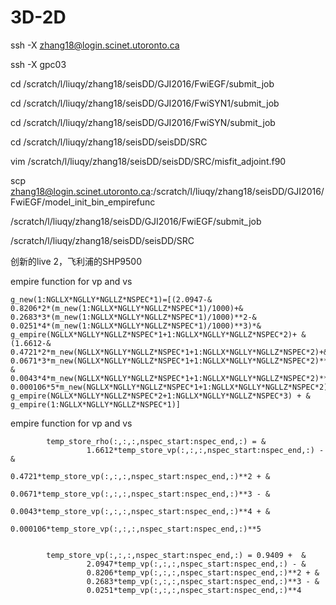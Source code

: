 # 3D-2D


 ssh -X zhang18@login.scinet.utoronto.ca
 
 ssh -X  gpc03
 
 cd /scratch/l/liuqy/zhang18/seisDD/GJI2016/FwiEGF/submit_job
 
 cd /scratch/l/liuqy/zhang18/seisDD/GJI2016/FwiSYN1/submit_job 
 
  
 cd /scratch/l/liuqy/zhang18/seisDD/GJI2016/FwiSYN/submit_job 
 
 cd /scratch/l/liuqy/zhang18/seisDD/seisDD/SRC
 
 vim /scratch/l/liuqy/zhang18/seisDD/seisDD/SRC/misfit_adjoint.f90

scp   zhang18@login.scinet.utoronto.ca:/scratch/l/liuqy/zhang18/seisDD/GJI2016/FwiEGF/model_init_bin_empirefunc



/scratch/l/liuqy/zhang18/seisDD/GJI2016/FwiEGF/submit_job

/scratch/l/liuqy/zhang18/seisDD/seisDD/SRC


创新的live 2，飞利浦的SHP9500



empire function for vp and vs

    g_new(1:NGLLX*NGLLY*NGLLZ*NSPEC*1)=[(2.0947-&
    0.8206*2*(m_new(1:NGLLX*NGLLY*NGLLZ*NSPEC*1)/1000)+&
    0.2683*3*(m_new(1:NGLLX*NGLLY*NGLLZ*NSPEC*1)/1000)**2-&
    0.0251*4*(m_new(1:NGLLX*NGLLY*NGLLZ*NSPEC*1)/1000)**3)*&
    g_empire(NGLLX*NGLLY*NGLLZ*NSPEC*1+1:NGLLX*NGLLY*NGLLZ*NSPEC*2)+ &
    (1.6612-&
    0.4721*2*m_new(NGLLX*NGLLY*NGLLZ*NSPEC*1+1:NGLLX*NGLLY*NGLLZ*NSPEC*2)+&
    0.0671*3*m_new(NGLLX*NGLLY*NGLLZ*NSPEC*1+1:NGLLX*NGLLY*NGLLZ*NSPEC*2)**2-&
    0.0043*4*m_new(NGLLX*NGLLY*NGLLZ*NSPEC*1+1:NGLLX*NGLLY*NGLLZ*NSPEC*2)**3+&
    0.000106*5*m_new(NGLLX*NGLLY*NGLLZ*NSPEC*1+1:NGLLX*NGLLY*NGLLZ*NSPEC*2)**4)*&
    g_empire(NGLLX*NGLLY*NGLLZ*NSPEC*2+1:NGLLX*NGLLY*NGLLZ*NSPEC*3) + &
    g_empire(1:NGLLX*NGLLY*NGLLZ*NSPEC*1)]
    
empire function for vp and vs

            temp_store_rho(:,:,:,nspec_start:nspec_end,:) = &
                     1.6612*temp_store_vp(:,:,:,nspec_start:nspec_end,:) - &               
                     0.4721*temp_store_vp(:,:,:,nspec_start:nspec_end,:)**2 + &
                     0.0671*temp_store_vp(:,:,:,nspec_start:nspec_end,:)**3 - &        
                     0.0043*temp_store_vp(:,:,:,nspec_start:nspec_end,:)**4 + &
                     0.000106*temp_store_vp(:,:,:,nspec_start:nspec_end,:)**5


            temp_store_vp(:,:,:,nspec_start:nspec_end,:) = 0.9409 +  &
                     2.0947*temp_vp(:,:,:,nspec_start:nspec_end,:) - &    
                     0.8206*temp_vp(:,:,:,nspec_start:nspec_end,:)**2 + &
                     0.2683*temp_vp(:,:,:,nspec_start:nspec_end,:)**3 - &
                     0.0251*temp_vp(:,:,:,nspec_start:nspec_end,:)**4
 
                              
                              
                              
                              
                               

